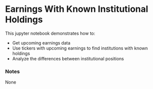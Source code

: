 # Earnings With Known Institutional Holdings
This jupyter notebook demonstrates how to:
- Get upcoming earnings data
- Use tickers with upcoming earnings to find institutions with known holdings
- Analyze the differences between institutional positions

### Notes
None
